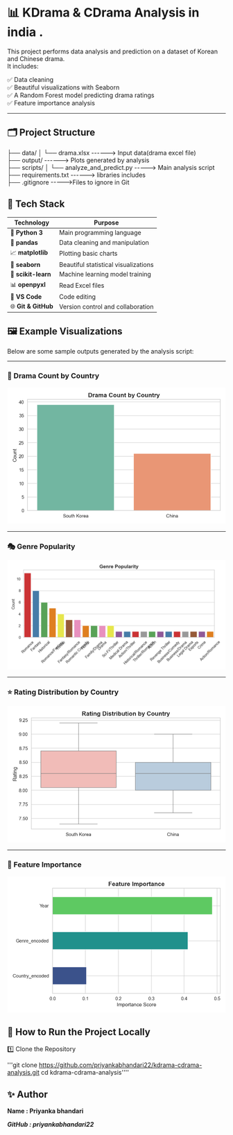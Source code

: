 # 📊 KDrama & CDrama Analysis in india .

This project performs data analysis and prediction on a dataset of Korean and Chinese drama.  
It includes:

✅ Data cleaning  
✅ Beautiful visualizations with Seaborn  
✅ A Random Forest model predicting drama ratings  
✅ Feature importance analysis

---

## 🗂️ Project Structure

├── data/
│ └── drama.xlsx ------> Input data(drama excel file)    
├── output/      ------> Plots generated by analysis    
├── scripts/
│ └── analyze_and_predict.py -----> Main analysis script         
├── requirements.txt        ------> libraries includes         
├── .gitignore    ----->Files to ignore in Git                   

## 🧰 Tech Stack

| Technology       | Purpose                                   |
|------------------|-------------------------------------------|
| 🐍 **Python 3**      | Main programming language               |
| 🧮 **pandas**        | Data cleaning and manipulation         |
| 📈 **matplotlib**    | Plotting basic charts                  |
| 🎨 **seaborn**       | Beautiful statistical visualizations   |
| 🧠 **scikit-learn**  | Machine learning model training        |
| 📊 **openpyxl**      | Read Excel files                       |
| 📝 **VS Code**       | Code editing                           |
| 🌐 **Git & GitHub**  | Version control and collaboration      |


## 🖼️ Example Visualizations

Below are some sample outputs generated by the analysis script:

---

### 🎯 Drama Count by Country
![Drama Count](output/drama_count_country.png)

---

### 🎭 Genre Popularity
![Genre Popularity](output/genre_popularity.png)

---

### ⭐ Rating Distribution by Country
![Rating Distribution](output/rating_distribution_country.png)

---

### 🧠 Feature Importance
![Feature Importance](output/feature_importance.png)

## 🚀 How to Run the Project Locally

1️⃣ Clone the Repository


'''git clone https://github.com/priyankabhandari22/kdrama-cdrama-analysis.git
cd kdrama-cdrama-analysis''''


## ✨ Author
**Name : Priyanka bhandari**

***GitHub : priyankabhandari22***
